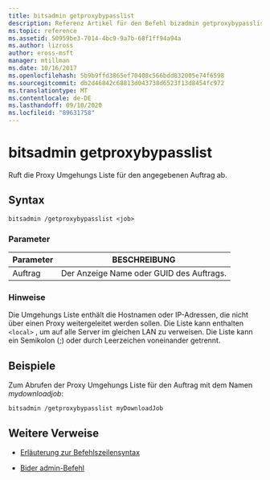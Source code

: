 ```yaml
---
title: bitsadmin getproxybypasslist
description: Referenz Artikel für den Befehl bizadmin getproxybypasslist, der die Proxy Umgehungs Liste für den angegebenen Auftrag abruft.
ms.topic: reference
ms.assetid: 50959be3-7014-4bc9-9a7b-68f1ff94a94a
ms.author: lizross
author: eross-msft
manager: mtillman
ms.date: 10/16/2017
ms.openlocfilehash: 5b9b9ffd3865ef70408c566bdd832005e74f6598
ms.sourcegitcommit: db2d46842c68813d043738d6523f13d8454fc972
ms.translationtype: MT
ms.contentlocale: de-DE
ms.lasthandoff: 09/10/2020
ms.locfileid: "89631758"
---
```

# <a name="bitsadmin-getproxybypasslist"></a>bitsadmin getproxybypasslist

Ruft die Proxy Umgehungs Liste für den angegebenen Auftrag ab.

## <a name="syntax"></a>Syntax

```
bitsadmin /getproxybypasslist <job>
```

### <a name="parameters"></a>Parameter

| Parameter | BESCHREIBUNG |
| -------------- | -------------- |
| Auftrag | Der Anzeige Name oder GUID des Auftrags. |

### <a name="remarks"></a>Hinweise

Die Umgehungs Liste enthält die Hostnamen oder IP-Adressen, die nicht über einen Proxy weitergeleitet werden sollen. Die Liste kann enthalten `<local>` , um auf alle Server im gleichen LAN zu verweisen. Die Liste kann ein Semikolon (;) oder durch Leerzeichen voneinander getrennt.

## <a name="examples"></a>Beispiele

Zum Abrufen der Proxy Umgehungs Liste für den Auftrag mit dem Namen *mydownloadjob*:

```
bitsadmin /getproxybypasslist myDownloadJob
```

## <a name="additional-references"></a>Weitere Verweise

- [Erläuterung zur Befehlszeilensyntax](command-line-syntax-key.md)

- [Bider admin-Befehl](bitsadmin.md)
